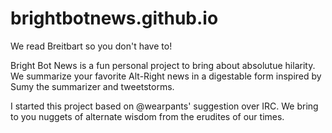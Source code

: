 # brightbotnews.github.io
We read Breitbart so you don't have to!

Bright Bot News is a fun personal project to bring about absolutue hilarity. We summarize your favorite Alt-Right news in a digestable form inspired by Sumy the summarizer and tweetstorms.

I started this project based on @wearpants' suggestion over IRC. We bring to you nuggets of alternate wisdom from the erudites of our times.
